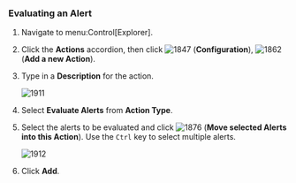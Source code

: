 ### Evaluating an Alert

1.  Navigate to menu:Control\[Explorer\].

2.  Click the **Actions** accordion, then click
    ![1847](../images/1847.png) (**Configuration**),
    ![1862](../images/1862.png) (**Add a new Action**).

3.  Type in a **Description** for the action.

    ![1911](../images/1911.png)

4.  Select **Evaluate Alerts** from **Action Type**.

5.  Select the alerts to be evaluated and click
    ![1876](../images/1876.png) (**Move selected Alerts into this
    Action**). Use the `Ctrl` key to select multiple alerts.

    ![1912](../images/1912.png)

6.  Click **Add**.
